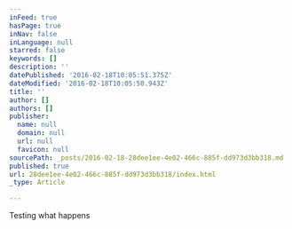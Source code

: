 ```yaml
---
inFeed: true
hasPage: true
inNav: false
inLanguage: null
starred: false
keywords: []
description: ''
datePublished: '2016-02-18T10:05:51.375Z'
dateModified: '2016-02-18T10:05:50.943Z'
title: ''
author: []
authors: []
publisher:
  name: null
  domain: null
  url: null
  favicon: null
sourcePath: _posts/2016-02-18-28dee1ee-4e02-466c-885f-dd973d3bb318.md
published: true
url: 28dee1ee-4e02-466c-885f-dd973d3bb318/index.html
_type: Article

---
```

Testing what happens